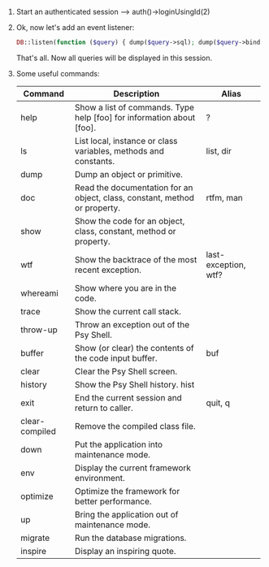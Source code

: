 1. Start an authenticated session --> auth()->loginUsingId(2)

2. Ok, now let's add an event listener:
    ```php
    DB::listen(function ($query) { dump($query->sql); dump($query->bindings); dump($query->time); });
    ```
    That's all. Now all queries will be displayed in this session.

3. Some useful commands:

    |   Command     |	Description                                                                 | Alias |
    |---------------|-------------------------------------------------------------------------------|-------|
    |   help        |   Show a list of commands. Type help [foo] for information about [foo].       |   ?   |
    |   ls          |   List local, instance or class variables, methods and constants.             | list, dir |
    |   dump        |   Dump an object or primitive.	                                            |       |
    |   doc         |   Read the documentation for an object, class, constant, method or property.  | rtfm, man |
    |   show        |   Show the code for an object, class, constant, method or property.           |       |	
    |   wtf         |   Show the backtrace of the most recent exception.                            | last-exception, wtf? |
    |   whereami    |   Show where you are in the code.                                             |       |
    |   trace       |   Show the current call stack.	                                            |       |
    |   throw-up    |   Throw an exception out of the Psy Shell.	                                |       |
    |   buffer      |	Show (or clear) the contents of the code input buffer.                      | buf   |
    |   clear       |   Clear the Psy Shell screen.	                                                |       |
    |   history     |	Show the Psy Shell history.	hist                                            |       |
    |   exit        |	End the current session and return to caller.                               | quit, q |
    |   clear-compiled  |	Remove the compiled class file.                                         |       |
    |   down        |	Put the application into maintenance mode.	                                |       |
    |   env         |	Display the current framework environment.	                                |       |
    |   optimize    |   Optimize the framework for better performance.	                            |       |
    |   up          |	Bring the application out of maintenance mode.	                            |       |
    |   migrate     |	Run the database migrations.                                                |       |
    |   inspire     |	Display an inspiring quote.                                                 |       |


